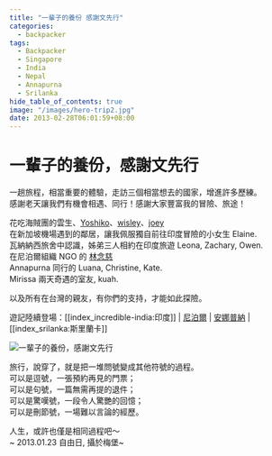 ```yaml
---
title: "一輩子的養份 感謝文先行"
categories:
  - backpacker
tags:
  - Backpacker
  - Singapore
  - India
  - Nepal
  - Annapurna
  - Srilanka
hide_table_of_contents: true
image: "/images/hero-trip2.jpg"
date: 2013-02-28T06:01:59+08:00
---
```


# 一輩子的養份，感謝文先行

一趟旅程，相當重要的體驗，走訪三個相當想去的國家，增進許多歷練。  
感謝老天讓我們有機會相遇、同行！感謝大家豐富我的冒險、旅途！

<!-- more -->

花吃海賊團的雲生、[Yoshiko](http://goo.gl/SOIjR)、[wisley](http://wiselyview.net/blog/)、[joey](http://joey-liu.blogspot.tw/)  
在新加坡機場遇到的鄰居，讓我佩服獨自前往印度冒險的小女生 Elaine.  
瓦納納西旅舍中認識，姊弟三人相約在印度旅遊 Leona, Zachary, Owen.  
在尼泊爾組織 NGO 的 [林念慈](http://goo.gl/gA57d)  
Annapurna 同行的 Luana, Christine, Kate.  
Mirissa 兩天奇遇的室友, kuah.

以及所有在台灣的親友，有你們的支持，才能如此探險。

遊記陸續登場：[[index_incredible-india:印度]] | [尼泊爾](#) | [安娜普納](#) | [[index_srilanka:斯里蘭卡]]

![一輩子的養份，感謝文先行](https://lh3.googleusercontent.com/pw/ACtC-3crg4BHopGjXQrLFiX6YRoOUpD8ATI3R3_51v3Kt_7s_c8NkwSbQGyYY1hQ3_MTcycNJHOfUmkE_BlCOIOnNu04InBVnWGgxzR8nkSacFqhgSUHN7dAFuHnQohDpAPn8hYCxOEMMnrh0MCzJlKYgoswJg=w533-h799-no?authuser=0)

旅行，說穿了，就是把一堆問號變成其他符號的過程。  
可以是逗號，一張預約再見的門票；  
可以是句號，一篇無需再提的退件；  
可以是驚嘆號，一段令人驚艷的回憶；  
可以是刪節號，一場難以言論的經歷。

人生，或許也僅是相同過程吧～  
~ 2013.01.23 自由日, 攝於梅堡~

